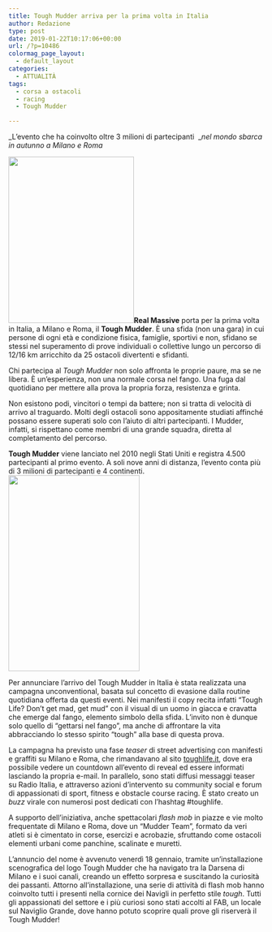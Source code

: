 ```yaml
---
title: Tough Mudder arriva per la prima volta in Italia
author: Redazione
type: post
date: 2019-01-22T10:17:06+00:00
url: /?p=10486
colormag_page_layout:
  - default_layout
categories:
  - ATTUALITÀ
tags:
  - corsa a ostacoli
  - racing
  - Tough Mudder

---
```

_L’evento che ha coinvolto oltre 3 milioni di partecipanti  __nel mondo sbarca in autunno a Milano e Roma_

**<img decoding="async" loading="lazy" class="alignleft wp-image-10489 " src="https://progressonline.it/wp-content/uploads/2019/01/Graffito_biodegradabile_Tough_Life-e1548152088713-768x1024.jpg" alt="" width="247" height="328" />Real Massive** porta per la prima volta in Italia, a Milano e Roma, il **Tough Mudder**. È una sfida (non una gara) in cui persone di ogni età e condizione fisica, famiglie, sportivi e non, sfidano se stessi nel superamento di prove individuali o collettive lungo un percorso di 12/16 km arricchito da 25 ostacoli divertenti e sfidanti.

Chi partecipa al _Tough Mudder_ non solo affronta le proprie paure, ma se ne libera. È un&#8217;esperienza, non una normale corsa nel fango. Una fuga dal quotidiano per mettere alla prova la propria forza, resistenza e grinta.

Non esistono podi, vincitori o tempi da battere; non si tratta di velocità di arrivo al traguardo. Molti degli ostacoli sono appositamente studiati affinché possano essere superati solo con l’aiuto di altri partecipanti. I Mudder, infatti, si rispettano come membri di una grande squadra, diretta al completamento del percorso.

**Tough Mudder** viene lanciato nel 2010 negli Stati Uniti e registra 4.500 partecipanti al primo evento. A soli nove anni di distanza, l’evento conta più di 3 milioni di partecipanti e 4 continenti.<img decoding="async" loading="lazy" class=" wp-image-10490 alignright" src="https://progressonline.it/wp-content/uploads/2019/01/Tough_Mudder-200x300.jpg" alt="" width="258" height="386" />

Per annunciare l’arrivo del Tough Mudder in Italia è stata realizzata una campagna unconventional, basata sul concetto di evasione dalla routine quotidiana offerta da questi eventi. Nei manifesti il copy recita infatti “Tough Life? Don&#8217;t get mad, get mud” con il visual di un uomo in giacca e cravatta che emerge dal fango, elemento simbolo della sfida. L&#8217;invito non è dunque solo quello di “gettarsi nel fango”, ma anche di affrontare la vita abbracciando lo stesso spirito “tough” alla base di questa prova.

La campagna ha previsto una fase _teaser_ di street advertising con manifesti e graffiti su Milano e Roma, che rimandavano al sito [toughlife.it][1], dove era possibile vedere un countdown all’evento di reveal ed essere informati lasciando la propria e-mail. In parallelo, sono stati diffusi messaggi teaser su Radio Italia, e attraverso azioni d’intervento su community social e forum di appassionati di sport, fitness e obstacle course racing. È stato creato un _buzz_ virale con numerosi post dedicati con l’hashtag #toughlife.

A supporto dell&#8217;iniziativa, anche spettacolari _flash mob_ in piazze e vie molto frequentate di Milano e Roma, dove un “Mudder Team”, formato da veri atleti si è cimentato in corse, esercizi e acrobazie, sfruttando come ostacoli elementi urbani come panchine, scalinate e muretti.

L’annuncio del nome è avvenuto venerdì 18 gennaio, tramite un’installazione scenografica del logo Tough Mudder che ha navigato tra la Darsena di Milano e i suoi canali, creando un effetto sorpresa e suscitando la curiosità dei passanti. Attorno all’installazione, una serie di attività di flash mob hanno coinvolto tutti i presenti nella cornice dei Navigli in perfetto stile _tough_. Tutti gli appassionati del settore e i più curiosi sono stati accolti al FAB, un locale sul Naviglio Grande, dove hanno potuto scoprire quali prove gli riserverà il Tough Mudder!

 [1]: https://toughlife.it